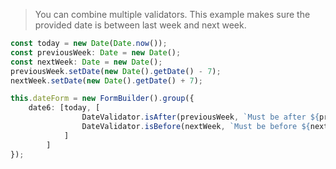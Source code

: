 
> You can combine multiple validators. This example makes sure the provided date is between last week and next week.

```typescript
const today = new Date(Date.now());
const previousWeek: Date = new Date();
const nextWeek: Date = new Date();
previousWeek.setDate(new Date().getDate() - 7);
nextWeek.setDate(new Date().getDate() + 7);

this.dateForm = new FormBuilder().group({
    date6: [today, [
                DateValidator.isAfter(previousWeek, `Must be after ${previousWeek.toJSON().slice(0, 10)}`),
                DateValidator.isBefore(nextWeek, `Must be before ${nextWeek.toJSON().slice(0, 10)}`)
            ]
        ]
});
```

